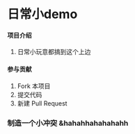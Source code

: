 # 日常小demo

#### 项目介绍
1. 日常小玩意都搞到这个上边

#### 参与贡献

1. Fork 本项目
2. 提交代码
3. 新建 Pull Request

### 制造一个小冲突 &hahahhahahahahh
